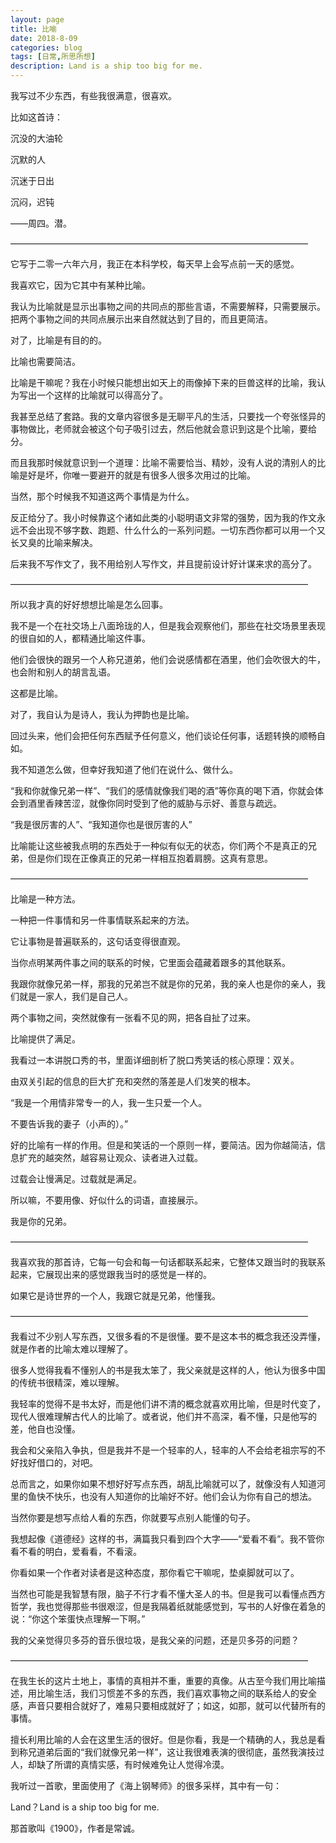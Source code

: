 ```yaml
---
layout: page
title: 比喻
date: 2018-8-09
categories: blog
tags: [日常,所思所想]
description: Land is a ship too big for me.
---
```


我写过不少东西，有些我很满意，很喜欢。

比如这首诗：

沉没的大油轮

沉默的人

沉迷于日出

沉闷，迟钝

——周四。潜。

——————————————————————————————————

它写于二零一六年六月，我正在本科学校，每天早上会写点前一天的感觉。

我喜欢它，因为它其中有某种比喻。

我认为比喻就是显示出事物之间的共同点的那些言语，不需要解释，只需要展示。把两个事物之间的共同点展示出来自然就达到了目的，而且更简洁。

对了，比喻是有目的的。

比喻也需要简洁。

比喻是干嘛呢？我在小时候只能想出如天上的雨像掉下来的巨兽这样的比喻，我认为写出一个这样的比喻就可以得高分了。

我甚至总结了套路。我的文章内容很多是无聊平凡的生活，只要找一个夸张怪异的事物做比，老师就会被这个句子吸引过去，然后他就会意识到这是个比喻，要给分。

而且我那时候就意识到一个道理：比喻不需要恰当、精妙，没有人说的清别人的比喻是好是坏，你唯一要避开的就是有很多人很多次用过的比喻。

当然，那个时候我不知道这两个事情是为什么。

反正给分了。我小时候靠这个诸如此类的小聪明语文非常的强势，因为我的作文永远不会出现不够字数、跑题、什么什么的一系列问题。一切东西你都可以用一个又长又臭的比喻来解决。

后来我不写作文了，我不用给别人写作文，并且提前设计好计谋来求的高分了。


——————————————————————————————————

所以我才真的好好想想比喻是怎么回事。

我不是一个在社交场上八面玲珑的人，但是我会观察他们，那些在社交场景里表现的很自如的人，都精通比喻这件事。

他们会很快的跟另一个人称兄道弟，他们会说感情都在酒里，他们会吹很大的牛，也会附和别人的胡言乱语。

这都是比喻。

对了，我自认为是诗人，我认为押韵也是比喻。

回过头来，他们会把任何东西赋予任何意义，他们谈论任何事，话题转换的顺畅自如。

我不知道怎么做，但幸好我知道了他们在说什么、做什么。

“我和你就像兄弟一样”、“我们的感情就像我们喝的酒”等你真的喝下酒，你就会体会到酒里香辣苦涩，就像你同时受到了他的威胁与示好、善意与疏远。

“我是很厉害的人”、“我知道你也是很厉害的人”

比喻能让这些被我点明的东西处于一种似有似无的状态，你们两个不是真正的兄弟，但是你们现在正像真正的兄弟一样相互抱着肩膀。这真有意思。


——————————————————————————————————

比喻是一种方法。

一种把一件事情和另一件事情联系起来的方法。

它让事物是普遍联系的，这句话变得很直观。

当你点明某两件事之间的联系的时候，它里面会蕴藏着跟多的其他联系。

我跟你就像兄弟一样，那我的兄弟岂不就是你的兄弟，我的亲人也是你的亲人，我们就是一家人，我们是自己人。

两个事物之间，突然就像有一张看不见的网，把各自扯了过来。


比喻提供了满足。

我看过一本讲脱口秀的书，里面详细剖析了脱口秀笑话的核心原理：双关。

由双关引起的信息的巨大扩充和突然的落差是人们发笑的根本。

“我是一个用情非常专一的人，我一生只爱一个人。

不要告诉我的妻子（小声的）。”

好的比喻有一样的作用。但是和笑话的一个原则一样，要简洁。因为你越简洁，信息扩充的越突然，越容易让观众、读者进入过载。

过载会让慢满足。过载就是满足。

所以嘛，不要用像、好似什么的词语，直接展示。

我是你的兄弟。


——————————————————————————————————

我喜欢我的那首诗，它每一句会和每一句话都联系起来，它整体又跟当时的我联系起来，它展现出来的感觉跟我当时的感觉是一样的。

如果它是诗世界的一个人，我跟它就是兄弟，他懂我。


——————————————————————————————————

我看过不少别人写东西，又很多看的不是很懂。要不是这本书的概念我还没弄懂，就是作者的比喻太难以理解了。

很多人觉得我看不懂别人的书是我太笨了，我父亲就是这样的人，他认为很多中国的传统书很精深，难以理解。

我轻率的觉得不是书太好，而是他们讲不清的概念就喜欢用比喻，但是时代变了，现代人很难理解古代人的比喻了。或者说，他们并不高深，看不懂，只是他写的差，他自也没懂。

我会和父亲陷入争执，但是我并不是一个轻率的人，轻率的人不会给老祖宗写的不好找好借口的，对吧。

总而言之，如果你如果不想好好写点东西，胡乱比喻就可以了，就像没有人知道河里的鱼快不快乐，也没有人知道你的比喻好不好。他们会认为你有自己的想法。

当然你要是想写点给人看的东西，你就要写点别人能懂的句子。

我想起像《道德经》这样的书，满篇我只看到四个大字——“爱看不看”。我不管你看不看的明白，爱看看，不看滚。

你看如果一个作者对读者是这种态度，那你看它干嘛呢，垫桌脚就可以了。

当然也可能是我智慧有限，脑子不行才看不懂大圣人的书。但是我可以看懂点西方哲学，我也觉得那些书很艰涩，但是我隔着纸就能感觉到，写书的人好像在着急的说：“你这个笨蛋快点理解一下啊。”

我的父亲觉得贝多芬的音乐很垃圾，是我父亲的问题，还是贝多芬的问题？


——————————————————————————————————

在我生长的这片土地上，事情的真相并不重，重要的真像。从古至今我们用比喻描述，用比喻生活，我们习惯差不多的东西，我们喜欢事物之间的联系给人的安全感，声音只要相合就好了，难易只要相成就好了；如这，如那，就可以代替所有的事情。

擅长利用比喻的人会在这里生活的很好。但是你看，我是一个精确的人，我总是看到称兄道弟后面的“我们就像兄弟一样”，这让我很难表演的很彻底，虽然我演技过人，却缺了所谓的真情实感，有时候难免让人觉得冷漠。


我听过一首歌，里面使用了《海上钢琴师》的很多采样，其中有一句：

Land？Land is a ship too big for me.

那首歌叫《1900》，作者是常诚。

